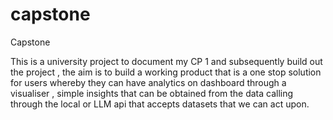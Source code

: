 # capstone
Capstone

This is a university project to document my CP 1 and subsequently build out the project , the aim is to build a working product that is a one stop solution for users whereby they can have analytics on dashboard through a visualiser , simple insights that can be obtained from the data calling through the local or LLM api that accepts datasets that we can act upon.
